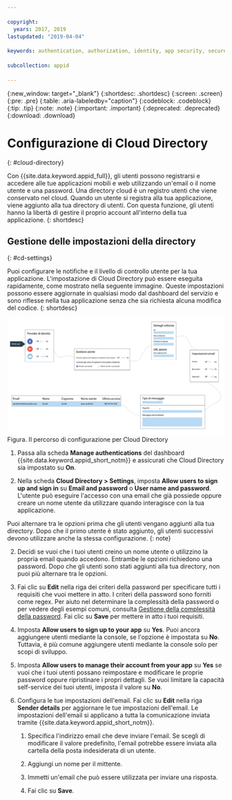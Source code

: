 ```yaml
---

copyright:
  years: 2017, 2019
lastupdated: "2019-04-04"

keywords: authentication, authorization, identity, app security, secure, directory, registry, passwords, languages, lockout

subcollection: appid

---
```


{:new_window: target="_blank"}
{:shortdesc: .shortdesc}
{:screen: .screen}
{:pre: .pre}
{:table: .aria-labeledby="caption"}
{:codeblock: .codeblock}
{:tip: .tip}
{:note: .note}
{:important: .important}
{:deprecated: .deprecated}
{:download: .download}


# Configurazione di Cloud Directory
{: #cloud-directory}

Con {{site.data.keyword.appid_full}}, gli utenti possono registrarsi e accedere alle tue applicazioni mobili e web utilizzando un'email o il nome utente e una password. Una directory cloud è un registro utenti che viene conservato nel cloud. Quando un utente si registra alla tua applicazione, viene aggiunto alla tua directory di utenti. Con questa funzione, gli utenti hanno la libertà di gestire il proprio account all'interno della tua applicazione.
{: shortdesc}


## Gestione delle impostazioni della directory
{: #cd-settings}

Puoi configurare le notifiche e il livello di controllo utente per la tua applicazione. L'impostazione di Cloud Directory può essere eseguita rapidamente, come mostrato nella seguente immagine. Queste impostazioni possono essere aggiornate in qualsiasi modo dal dashboard del servizio e sono riflesse nella tua applicazione senza che sia richiesta alcuna modifica del codice.
{: shortdesc}


![Configurazione di Cloud Directory](images/cloud-directory.png)
Figura. Il percorso di configurazione per Cloud Directory


1. Passa alla scheda **Manage authentications** del dashboard {{site.data.keyword.appid_short_notm}} e assicurati che Cloud Directory sia impostato su **On**.

2. Nella scheda **Cloud Directory > Settings**, imposta **Allow users to sign up and sign in** su **Email and password** o **User name and password**. L'utente può eseguire l'accesso con una email che già possiede oppure creare un nome utente da utilizzare quando interagisce con la tua applicazione.

  Puoi alternare tra le opzioni prima che gli utenti vengano aggiunti alla tua directory. Dopo che il primo utente è stato aggiunto, gli utenti successivi devono utilizzare anche la stessa configurazione.
  {: note}

2. Decidi se vuoi che i tuoi utenti creino un nome utente o utilizzino la propria email quando accedono. Entrambe le opzioni richiedono una password. Dopo che gli utenti sono stati aggiunti alla tua directory, non puoi più alternare tra le opzioni.

3. Fai clic su **Edit** nella riga dei criteri della password per specificare tutti i requisiti che vuoi mettere in atto. I criteri della password sono forniti come regex. Per aiuto nel determinare la complessità della password o per vedere degli esempi comuni, consulta [Gestione della complessità della password](/docs/services/appid?topic=appid-cd-strength#cd-strength). Fai clic su **Save** per mettere in atto i tuoi requisiti.

4. Imposta **Allow users to sign up to your app** su **Yes**. Puoi ancora aggiungere utenti mediante la console, se l'opzione è impostata su **No**. Tuttavia, è più comune aggiungere utenti mediante la console solo per scopi di sviluppo.

5. Imposta **Allow users to manage their account from your app** su **Yes** se vuoi che i tuoi utenti possano reimpostare e modificare le proprie password oppure ripristinare i propri dettagli. Se vuoi limitare la capacità self-service dei tuoi utenti, imposta il valore su **No**.

6. Configura le tue impostazioni dell'email. Fai clic su **Edit** nella riga **Sender details** per aggiornare le tue impostazioni dell'email. Le impostazioni dell'email si applicano a tutta la comunicazione inviata tramite {{site.data.keyword.appid_short_notm}}.

    1. Specifica l'indirizzo email che deve inviare l'email. Se scegli di modificare il valore predefinito, l'email potrebbe essere inviata alla cartella della posta indesiderata di un utente.

    2. Aggiungi un nome per il mittente.

    3. Immetti un'email che può essere utilizzata per inviare una risposta.

    4. Fai clic su **Save**.
